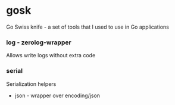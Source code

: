 # gosk
Go Swiss knife - a set of tools that I used to use in Go applications

### log - zerolog-wrapper

Allows write logs without extra code

### serial

Serialization helpers

* json - wrapper over encoding/json
